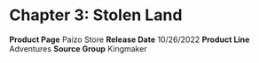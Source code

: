 ﻿---
id: '172'
name: Chapter 3. Stolen Land
rarity: Common
rus_type_level: null
source: null
trait: null
type: Source

---
# Chapter 3: Stolen Land

**Product Page** Paizo Store
**Release Date** 10/26/2022
**Product Line** Adventures
**Source Group** Kingmaker